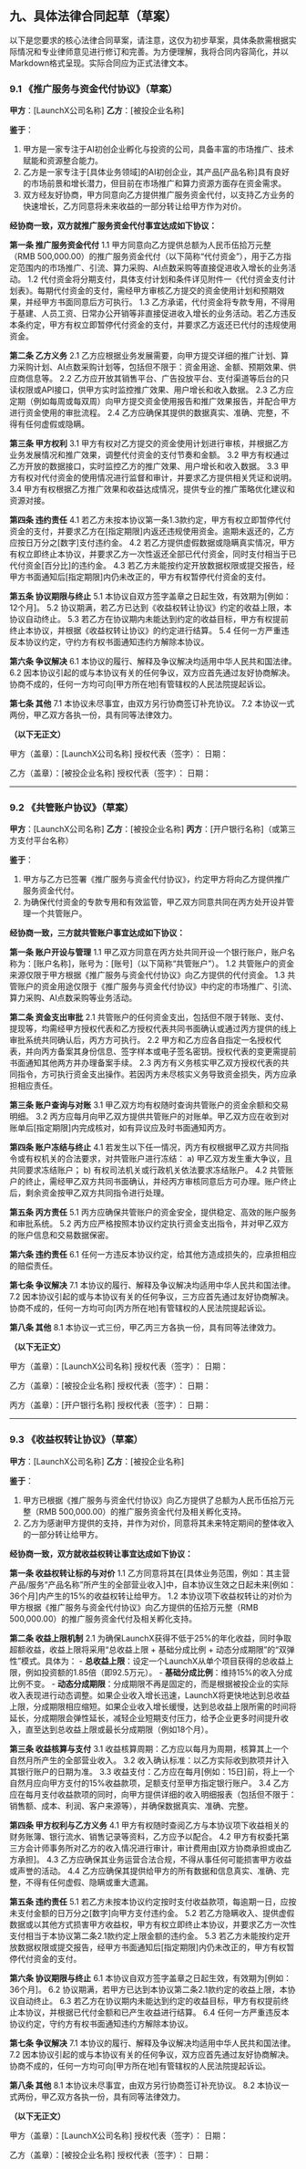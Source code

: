 ## 九、具体法律合同起草（草案）

以下是您要求的核心法律合同草案，请注意，这仅为初步草案，具体条款需根据实际情况和专业律师意见进行修订和完善。为方便理解，我将合同内容简化，并以Markdown格式呈现。实际合同应为正式法律文本。

### 9.1 《推广服务与资金代付协议》（草案）

**甲方**：[LaunchX公司名称]
**乙方**：[被投企业名称]

**鉴于**：
1. 甲方是一家专注于AI初创企业孵化与投资的公司，具备丰富的市场推广、技术赋能和资源整合能力。
2. 乙方是一家专注于[具体业务领域]的AI初创企业，其产品[产品名称]具有良好的市场前景和增长潜力，但目前在市场推广和算力资源方面存在资金需求。
3. 双方经友好协商，甲方同意向乙方提供推广服务资金代付，以支持乙方业务的快速增长，乙方同意将未来收益的一部分转让给甲方作为对价。

**经协商一致，双方就推广服务资金代付事宜达成如下协议：**

**第一条 推广服务资金代付**
1.1 甲方同意向乙方提供总额为人民币伍拾万元整（RMB 500,000.00）的推广服务资金代付（以下简称“代付资金”），用于乙方指定范围内的市场推广、引流、算力采购、AI点数采购等直接促进收入增长的业务活动。
1.2 代付资金将分期支付，具体支付计划和条件详见附件一《代付资金支付计划表》。每期代付资金的支付，需经甲方审核乙方提交的资金使用计划和预期效果，并经甲方书面同意后方可执行。
1.3 乙方承诺，代付资金将专款专用，不得用于基建、人员工资、日常办公开销等非直接促进收入增长的业务活动。若乙方违反本条约定，甲方有权立即暂停代付资金的支付，并要求乙方返还已代付的违规使用资金。

**第二条 乙方义务**
2.1 乙方应根据业务发展需要，向甲方提交详细的推广计划、算力采购计划、AI点数采购计划等，包括但不限于：资金用途、金额、预期效果、供应商信息等。
2.2 乙方应开放其销售平台、广告投放平台、支付渠道等后台的只读权限或API接口，供甲方实时监控推广效果、用户增长和收入数据。
2.3 乙方应定期（例如每周或每双周）向甲方提交资金使用报告和推广效果报告，并配合甲方进行资金使用的审批流程。
2.4 乙方应确保其提供的数据真实、准确、完整，不得有任何虚假或隐瞒。

**第三条 甲方权利**
3.1 甲方有权对乙方提交的资金使用计划进行审核，并根据乙方业务发展情况和推广效果，调整代付资金的支付节奏和金额。
3.2 甲方有权通过乙方开放的数据接口，实时监控乙方的推广效果、用户增长和收入数据。
3.3 甲方有权对代付资金的使用情况进行监督和审计，并要求乙方提供相关凭证和说明。
3.4 甲方有权根据乙方推广效果和收益达成情况，提供专业的推广策略优化建议和资源对接。

**第四条 违约责任**
4.1 若乙方未按本协议第一条1.3款约定，甲方有权立即暂停代付资金的支付，并要求乙方在[指定期限]内返还违规使用资金。逾期未返还的，乙方应按日万分之[数字]支付违约金。
4.2 若乙方提供虚假数据或隐瞒真实情况，甲方有权立即终止本协议，并要求乙方一次性返还全部已代付资金，同时支付相当于已代付资金[百分比]的违约金。
4.3 若乙方未能按约定开放数据权限或提交报告，经甲方书面通知后[指定期限]内仍未改正的，甲方有权暂停代付资金的支付。

**第五条 协议期限与终止**
5.1 本协议自双方签字盖章之日起生效，有效期为[例如：12个月]。
5.2 协议期满，若乙方已达到《收益权转让协议》约定的收益上限，本协议自动终止。
5.3 若乙方在协议期内未能达到约定的收益目标，甲方有权提前终止本协议，并根据《收益权转让协议》的约定进行结算。
5.4 任何一方严重违反本协议约定，守约方有权书面通知违约方解除本协议。

**第六条 争议解决**
6.1 本协议的履行、解释及争议解决均适用中华人民共和国法律。
6.2 因本协议引起的或与本协议有关的任何争议，双方应首先通过友好协商解决。协商不成的，任何一方均可向[甲方所在地]有管辖权的人民法院提起诉讼。

**第七条 其他**
7.1 本协议未尽事宜，由双方另行协商签订补充协议。
7.2 本协议一式两份，甲乙双方各执一份，具有同等法律效力。

**（以下无正文）**

甲方（盖章）：[LaunchX公司名称]
授权代表（签字）：
日期：

乙方（盖章）：[被投企业名称]
授权代表（签字）：
日期：

--- 

### 9.2 《共管账户协议》（草案）

**甲方**：[LaunchX公司名称]
**乙方**：[被投企业名称]
**丙方**：[开户银行名称]（或第三方支付平台名称）

**鉴于**：
1. 甲方与乙方已签署《推广服务与资金代付协议》，约定甲方将向乙方提供推广服务资金代付。
2. 为确保代付资金的专款专用和有效监管，甲乙双方同意共同在丙方处开设并管理一个共管账户。

**经协商一致，三方就共管账户事宜达成如下协议：**

**第一条 账户开设与管理**
1.1 甲乙双方同意在丙方处共同开设一个银行账户，账户名称为：[账户名称]，账号为：[账号]（以下简称“共管账户”）。
1.2 共管账户的资金来源仅限于甲方根据《推广服务与资金代付协议》向乙方提供的代付资金。
1.3 共管账户的资金用途仅限于《推广服务与资金代付协议》中约定的市场推广、引流、算力采购、AI点数采购等业务活动。

**第二条 资金支出审批**
2.1 共管账户的任何资金支出，包括但不限于转账、支付、提现等，均需经甲方授权代表和乙方授权代表共同书面确认或通过丙方提供的线上审批系统共同确认后，丙方方可执行。
2.2 甲方和乙方应各自指定一名授权代表，并向丙方备案其身份信息、签字样本或电子签名密钥。授权代表的变更需提前书面通知其他两方并办理备案手续。
2.3 丙方有义务核实甲乙双方授权代表的共同指令，方可执行资金支出操作。若因丙方未尽核实义务导致资金损失，丙方应承担相应责任。

**第三条 账户查询与对账**
3.1 甲乙双方均有权随时查询共管账户的资金余额和交易明细。
3.2 丙方应每月向甲乙双方提供共管账户的对账单。甲乙双方应在收到对账单后[指定期限]内完成核对，如有异议应及时书面通知丙方。

**第四条 账户冻结与终止**
4.1 若发生以下任一情况，丙方有权根据甲乙双方共同指令或有权机关的合法要求，对共管账户进行冻结：
    a) 甲乙双方发生重大争议，且共同要求冻结账户；
    b) 有权司法机关或行政机关依法要求冻结账户。
4.2 共管账户的终止，需经甲乙双方共同书面确认，并经丙方审核同意后方可办理。账户终止后，剩余资金按甲乙双方共同指令进行处理。

**第五条 丙方责任**
5.1 丙方应确保共管账户的资金安全，提供稳定、高效的账户服务和审批系统。
5.2 丙方应严格按照本协议约定执行资金支出指令，并对甲乙双方的账户信息和交易数据保密。

**第六条 违约责任**
6.1 任何一方违反本协议约定，给其他方造成损失的，应承担相应的赔偿责任。

**第七条 争议解决**
7.1 本协议的履行、解释及争议解决均适用中华人民共和国法律。
7.2 因本协议引起的或与本协议有关的任何争议，三方应首先通过友好协商解决。协商不成的，任何一方均可向[丙方所在地]有管辖权的人民法院提起诉讼。

**第八条 其他**
8.1 本协议一式三份，甲乙丙三方各执一份，具有同等法律效力。

**（以下无正文）**

甲方（盖章）：[LaunchX公司名称]
授权代表（签字）：
日期：

乙方（盖章）：[被投企业名称]
授权代表（签字）：
日期：

丙方（盖章）：[开户银行名称]
授权代表（签字）：
日期：

--- 

### 9.3 《收益权转让协议》（草案）

**甲方**：[LaunchX公司名称]
**乙方**：[被投企业名称]

**鉴于**：
1. 甲方已根据《推广服务与资金代付协议》向乙方提供了总额为人民币伍拾万元整（RMB 500,000.00）的推广服务资金代付及相关孵化支持。
2. 乙方为感谢甲方提供的支持，并作为对价，同意将其未来特定期间的整体收入的一部分转让给甲方。

**经协商一致，双方就收益权转让事宜达成如下协议：**

**第一条 收益权转让标的与对价**
1.1 乙方同意将其在[具体业务范围，例如：其主营产品/服务“产品名称”所产生的全部营业收入]中，自本协议生效之日起未来[例如：36个月]内产生的15%的收益权转让给甲方。
1.2 本协议项下收益权转让的对价为甲方根据《推广服务与资金代付协议》向乙方提供的伍拾万元整（RMB 500,000.00）的推广服务资金代付及相关孵化支持。

**第二条 收益上限机制**
2.1 为确保LaunchX获得不低于25%的年化收益，同时争取超额收益，收益上限将采用“总收益上限 + 基础分成比例 + 动态分成期限”的“双弹性”模式。具体为：
    - **总收益上限**：设定一个LaunchX从单个项目获得的总收益上限，例如投资额的1.85倍（即92.5万元）。
    - **基础分成比例**：维持15%的收入分成比例不变。
    - **动态分成期限**：分成期限不再是固定的，而是根据被投企业的实际收入表现进行动态调整。如果企业收入增长迅速，LaunchX将更快地达到总收益上限，分成期限相应缩短。如果企业收入增长缓慢，达到总收益上限所需的时间将延长，分成期限会弹性延长，减轻企业短期支付压力，给予企业更多时间提升收入，直至达到总收益上限或最长分成期限（例如18个月）。

**第三条 收益核算与支付**
3.1 收益核算周期：乙方应以每月为周期，核算其上一个自然月所产生的全部营业收入。
3.2 收入确认标准：以乙方实际收到款项并计入其银行账户的日期为准。
3.3 收益支付：乙方应在每月[例如：15日]前，将上一个自然月应向甲方支付的15%收益款项，足额支付至甲方指定银行账户。
3.4 乙方应在每月支付收益款项的同时，向甲方提供详细的收入明细报表（包括但不限于：销售额、成本、利润、客户来源等），并确保数据真实、准确、完整。

**第四条 甲方权利与乙方义务**
4.1 甲方有权随时查阅乙方与本协议项下收益相关的财务账簿、银行流水、销售记录等资料，乙方应予以配合。
4.2 甲方有权委托第三方会计师事务所对乙方的收入情况进行审计，审计费用由[双方协商承担或由乙方承担]。
4.3 乙方应确保其业务运营合法合规，不得从事任何可能损害甲方收益或声誉的活动。
4.4 乙方应确保其提供给甲方的所有数据和信息真实、准确、完整，不得有任何虚假、隐瞒或重大遗漏。

**第五条 违约责任**
5.1 若乙方未按本协议约定按时支付收益款项，每逾期一日，应按未支付金额的日万分之[数字]向甲方支付违约金。
5.2 若乙方隐瞒收入、提供虚假数据或以其他方式损害甲方收益权，甲方有权立即终止本协议，并要求乙方一次性支付相当于本协议第二条2.1款约定上限金额的违约金。
5.3 若乙方未能按约定开放数据权限或提交报告，经甲方书面通知后[指定期限]内仍未改正的，甲方有权暂停代付资金的支付。

**第六条 协议期限与终止**
6.1 本协议自双方签字盖章之日起生效，有效期为[例如：36个月]。
6.2 协议期满，若甲方已达到本协议第二条2.1款约定的收益上限，本协议自动终止。
6.3 若乙方在协议期内未能达到约定的收益目标，甲方有权提前终止本协议，并根据已代付金额和已产生收益进行结算。
6.4 任何一方严重违反本协议约定，守约方有权书面通知违约方解除本协议。

**第七条 争议解决**
7.1 本协议的履行、解释及争议解决均适用中华人民共和国法律。
7.2 因本协议引起的或与本协议有关的任何争议，双方应首先通过友好协商解决。协商不成的，任何一方均可向[甲方所在地]有管辖权的人民法院提起诉讼。

**第八条 其他**
8.1 本协议未尽事宜，由双方另行协商签订补充协议。
8.2 本协议一式两份，甲乙双方各执一份，具有同等法律效力。

**（以下无正文）**

甲方（盖章）：[LaunchX公司名称]
授权代表（签字）：
日期：

乙方（盖章）：[被投企业名称]
授权代表（签字）：
日期：


